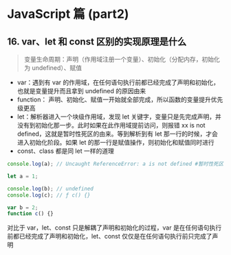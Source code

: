 <!--
 * @Author: your name
 * @Date: 2021-03-10 13:54:14
 * @LastEditTime: 2021-03-11 10:28:19
 * @LastEditors: Please set LastEditors
 * @Description: In User Settings Edit
 * @FilePath: /crystal-github/Interview-Questions/JavaScript/README2.md
-->

# JavaScript 篇 (part2)

## 16. var、let 和 const 区别的实现原理是什么

> 变量生命周期：声明（作用域注册一个变量）、初始化（分配内存，初始化为 undefined）、赋值

- var：遇到有 var 的作用域，在任何语句执行前都已经完成了声明和初始化，也就是变量提升而且拿到 undefined 的原因由来
- function： 声明、初始化、赋值一开始就全部完成，所以函数的变量提升优先级更高
- let：解析器进入一个块级作用域，发现 let 关键字，变量只是先完成声明，并没有到初始化那一步。此时如果在此作用域提前访问，则报错 xx is not defined，这就是暂时性死区的由来。等到解析到有 let 那一行的时候，才会进入初始化阶段。如果 let 的那一行是赋值操作，则初始化和赋值同时进行
- const、class 都是同 let 一样的道理

```js
console.log(a); // Uncaught ReferenceError: a is not defined #暂时性死区的表现

let a = 1;
```

```js
console.log(b); // undefined
console.log(c); // ƒ c() {}

var b = 2;
function c() {}
```

对比于 var，let、const 只是解耦了声明和初始化的过程，var 是在任何语句执行前都已经完成了声明和初始化，let、const 仅仅是在任何语句执行前只完成了声明
